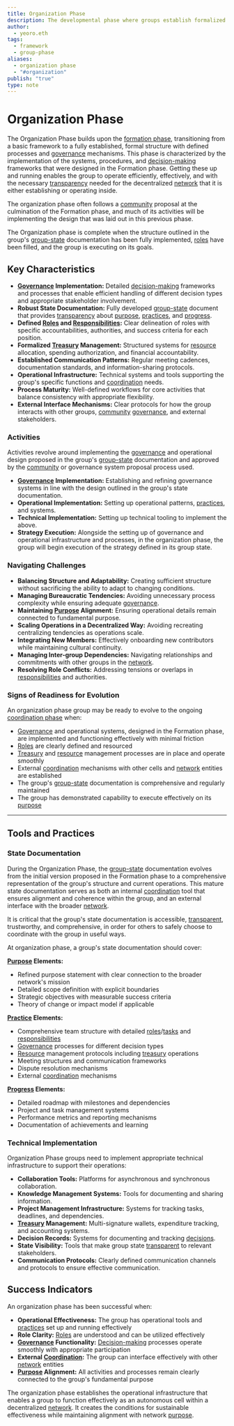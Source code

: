 ```yaml
---
title: Organization Phase
description: The developmental phase where groups establish formalized structures, processes, and governance mechanisms to enable sustainable operations and effective coordination within the network.
author:
  - yeoro.eth
tags:
  - framework
  - group-phase
aliases:
  - organization phase
  - "#organization"
publish: "true"
type: note
---
```



# Organization Phase

The Organization Phase builds upon the [formation phase](artifacts/guides/dao-primitives-framework/group-phase/formation-phase.md), transitioning from a basic framework to a fully established, formal structure with defined processes and [governance](tags/governance.md) mechanisms. This phase is characterized by the implementation of the systems, procedures, and [decision-making](tags/decisions.md) frameworks that were designed in the Formation phase. Getting these up and running enables the group to operate efficiently, effectively, and with the necessary [transparency](tags/transparency.md) needed for the decentralized [network](tags/networks.md) that it is either establishing or operating inside.

The organization phase often follows a [community](tags/community.md) proposal at the culmination of the Formation phase, and much of its activities will be implementing the design that was laid out in this previous phase.

The Organization phase is complete when the structure outlined in the group's [group-state](artifacts/guides/dao-primitives-framework/group-state.md) documentation has been fully implemented, [roles](tags/roles.md) have been filled, and the group is executing on its goals.

## Key Characteristics

- **[Governance](tags/governance.md) Implementation:** Detailed [decision-making](tags/decisions.md) frameworks and processes that enable efficient handling of different decision types and appropriate stakeholder involvement.
- **Robust State Documentation:** Fully developed [group-state](artifacts/guides/dao-primitives-framework/group-state.md) document that provides [transparency](tags/transparency.md) about [purpose](tags/purpose.md), [practices](tags/practices.md), and [progress](tags/progress.md).
- **Defined [Roles](tags/roles.md) and [Responsibilities](tags/responsibilities.md):** Clear delineation of roles with specific accountabilities, authorities, and success criteria for each position.
- **Formalized [Treasury](tags/treasury.md) Management:** Structured systems for [resource](tags/resources.md) allocation, spending authorization, and financial accountability.
- **Established Communication Patterns:** Regular meeting cadences, documentation standards, and information-sharing protocols.
- **Operational Infrastructure:** Technical systems and tools supporting the group's specific functions and [coordination](tags/coordination.md) needs.
- **Process Maturity:** Well-defined workflows for core activities that balance consistency with appropriate flexibility.
- **External Interface Mechanisms:** Clear protocols for how the group interacts with other groups, [community](tags/community.md) [governance](tags/governance.md), and external stakeholders.

### Activities

Activities revolve around implementing the [governance](tags/governance.md) and operational design proposed in the group's [group-state](artifacts/guides/dao-primitives-framework/group-state.md) documentation and approved by the [community](tags/community.md) or governance system proposal process used.

- **[Governance](tags/governance.md) Implementation:** Establishing and refining governance systems in line with the design outlined in the group's state documentation.
- **Operational Implementation:** Setting up operational patterns, [practices](tags/practices.md), and systems.
- **Technical Implementation:** Setting up technical tooling to implement the above.
- **Strategy Execution:** Alongside the setting up of governance and operational infrastructure and processes, in the organization phase, the group will begin execution of the strategy defined in its group state.

### Navigating Challenges

- **Balancing Structure and Adaptability:** Creating sufficient structure without sacrificing the ability to adapt to changing conditions.
- **Managing Bureaucratic Tendencies:** Avoiding unnecessary process complexity while ensuring adequate [governance](tags/governance.md).
- **Maintaining [Purpose](tags/purpose.md) Alignment:** Ensuring operational details remain connected to fundamental purpose.
- **Scaling Operations in a Decentralized Way:** Avoiding recreating centralizing tendencies as operations scale.
- **Integrating New Members:** Effectively onboarding new contributors while maintaining cultural continuity.
- **Managing Inter-group Dependencies:** Navigating relationships and commitments with other groups in the [network](tags/networks.md).
- **Resolving Role Conflicts:** Addressing tensions or overlaps in [responsibilities](tags/responsibilities.md) and authorities.

### Signs of Readiness for Evolution

An organization phase group may be ready to evolve to the ongoing [coordination phase](artifacts/guides/dao-primitives-framework/group-phase/coordination-phase.md) when:

- [Governance](tags/governance.md) and operational systems, designed in the Formation phase, are implemented and functioning effectively with minimal friction
- [Roles](tags/roles.md) are clearly defined and resourced
- [Treasury](tags/treasury.md) and [resource](tags/resources.md) management processes are in place and operate smoothly
- External [coordination](tags/coordination.md) mechanisms with other cells and [network](tags/networks.md) entities are established
- The group's [group-state](artifacts/guides/dao-primitives-framework/group-state.md) documentation is comprehensive and regularly maintained
- The group has demonstrated capability to execute effectively on its [purpose](tags/purpose.md)

---

## Tools and Practices

### State Documentation

During the Organization Phase, the [group-state](artifacts/guides/dao-primitives-framework/group-state.md) documentation evolves from the initial version proposed in the Formation phase to a comprehensive representation of the group's structure and current operations. This mature state documentation serves as both an internal [coordination](tags/coordination.md) tool that ensures alignment and coherence within the group, and an external interface with the broader [network](tags/networks.md).

It is critical that the group's state documentation is accessible, [transparent](tags/transparency.md), trustworthy, and comprehensive, in order for others to safely choose to coordinate with the group in useful ways.

At organization phase, a group's state documentation should cover:

**[Purpose](tags/purpose.md) Elements:**

- Refined purpose statement with clear connection to the broader network's mission
- Detailed scope definition with explicit boundaries
- Strategic objectives with measurable success criteria
- Theory of change or impact model if applicable

**[Practice](tags/practices.md) Elements:**

- Comprehensive team structure with detailed [roles](tags/roles.md)/[tasks](tags/tasks.md) and [responsibilities](tags/responsibilities.md)
- [Governance](tags/governance.md) processes for different decision types
- [Resource](tags/resources.md) management protocols including [treasury](tags/treasury.md) operations
- Meeting structures and communication frameworks
- Dispute resolution mechanisms
- External [coordination](tags/coordination.md) mechanisms

**[Progress](tags/progress.md) Elements:**

- Detailed roadmap with milestones and dependencies
- Project and task management systems
- Performance metrics and reporting mechanisms
- Documentation of achievements and learning

### Technical Implementation

Organization Phase groups need to implement appropriate technical infrastructure to support their operations:

- **Collaboration Tools:** Platforms for asynchronous and synchronous collaboration.
- **Knowledge Management Systems:** Tools for documenting and sharing information.
- **Project Management Infrastructure:** Systems for tracking tasks, deadlines, and dependencies.
- **[Treasury](tags/treasury.md) Management:** Multi-signature wallets, expenditure tracking, and accounting systems.
- **Decision Records:** Systems for documenting and tracking [decisions](tags/decisions.md).
- **State Visibility:** Tools that make group state [transparent](tags/transparency.md) to relevant stakeholders.
- **Communication Protocols:** Clearly defined communication channels and protocols to ensure effective communication.

## Success Indicators

An organization phase has been successful when:

- **Operational Effectiveness:** The group has operational tools and [practices](tags/practices.md) set up and running effectively
- **Role Clarity:** [Roles](tags/roles.md) are understood and can be utilized effectively
- **[Governance](tags/governance.md) Functionality:** [Decision-making](tags/decisions.md) processes operate smoothly with appropriate participation
- **External [Coordination](tags/coordination.md):** The group can interface effectively with other [network](tags/networks.md) entities
- **[Purpose](tags/purpose.md) Alignment:** All activities and processes remain clearly connected to the group's fundamental purpose

The organization phase establishes the operational infrastructure that enables a group to function effectively as an autonomous cell within a decentralized [network](tags/networks.md). It creates the conditions for sustainable effectiveness while maintaining alignment with network [purpose](tags/purpose.md).


